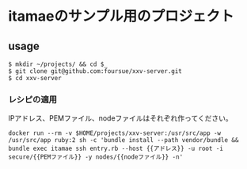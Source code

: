 # itamaeのサンプル用のプロジェクト

## usage

```
$ mkdir ~/projects/ && cd $_
$ git clone git@github.com:foursue/xxv-server.git
$ cd xxv-server
```

### レシピの適用

IPアドレス、PEMファイル、nodeファイルはそれぞれ作ってください。

```
docker run --rm -v $HOME/projects/xxv-server:/usr/src/app -w /usr/src/app ruby:2 sh -c 'bundle install --path vendor/bundle && bundle exec itamae ssh entry.rb --host {{アドレス}} -u root -i secure/{{PEMファイル}} -y nodes/{{nodeファイル}} -n'
```
